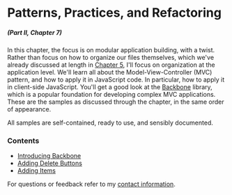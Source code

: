 # Patterns, Practices, and Refactoring

##### _(Part II, Chapter 7)_

In this chapter, the focus is on modular application building, with a twist. Rather than focus on how to organize our files themselves, which we've already discussed at length in [Chapter 5][1], I'll focus on organization at the application level. We'll learn all about the Model-View-Controller (MVC) pattern, and how to apply it in JavaScript code. In particular, how to apply it in client-side JavaScript. You'll get a good look at the [Backbone][3] library, which is a popular foundation for developing complex MVC applications. These are the samples as discussed through the chapter, in the same order of appearance.

All samples are self-contained, ready to use, and sensibly documented.

### Contents

- [Introducing Backbone](https://github.com/bevacqua/buildfirst/tree/master/ch07/01_introducing-backbone)
- [Adding Delete Buttons](https://github.com/bevacqua/buildfirst/tree/master/ch07/02_adding-delete-buttons)
- [Adding Items](https://github.com/bevacqua/buildfirst/tree/master/ch07/03_adding-items)

For questions or feedback refer to my [contact information](https://github.com/bevacqua/buildfirst#feedback).

[1]: https://github.com/bevacqua/buildfirst/tree/master/ch05
[2]: http://en.wikipedia.org/wiki/Model%E2%80%93view%E2%80%93controller
[3]: http://backbonejs.org/
